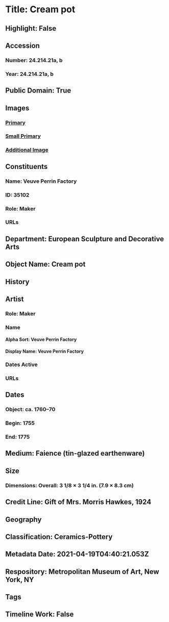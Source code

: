 # Title: Cream pot
## Highlight: False
## Accession
### Number: 24.214.21a, b
### Year: 24.214.21a, b
## Public Domain: True
## Images
### [Primary](https://images.metmuseum.org/CRDImages/es/original/ES5836.jpg)
### [Small Primary](https://images.metmuseum.org/CRDImages/es/web-large/ES5836.jpg)
### [Additional Image](https://images.metmuseum.org/CRDImages/es/original/ES765.jpg)
## Constituents
### Name: Veuve Perrin Factory
### ID: 35102
### Role: Maker
### URLs
## Department: European Sculpture and Decorative Arts
## Object Name: Cream pot
## History
## Artist
### Role: Maker
### Name
#### Alpha Sort: Veuve Perrin Factory
#### Display Name: Veuve Perrin Factory
### Dates Active
### URLs
## Dates
### Object: ca. 1760–70
### Begin: 1755
### End: 1775
## Medium: Faience (tin-glazed earthenware)
## Size
### Dimensions: Overall: 3 1/8 × 3 1/4 in. (7.9 × 8.3 cm)
## Credit Line: Gift of Mrs. Morris Hawkes, 1924
## Geography
## Classification: Ceramics-Pottery
## Metadata Date: 2021-04-19T04:40:21.053Z
## Respository: Metropolitan Museum of Art, New York, NY
## Tags
## Timeline Work: False
